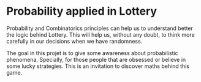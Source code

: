 # Probability applied in Lottery

Probability and Combinatorics principles can help us to understand better the logic behind Lottery. This will help us, without any doubt, to think more carefully in our decisions when we have randomness.

The goal in this projet is to give some awareness about probabilistic phenomena. Specially, for those people that are obsessed or believe in some lucky strategies. This is an invitation to discover maths behind this game.  
